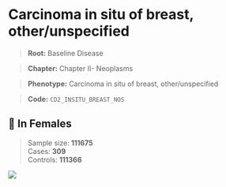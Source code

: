 # Carcinoma in situ of breast, other/unspecified

> **Root:** Baseline Disease  

> **Chapter:** Chapter II- Neoplasms  

> **Phenotype:** Carcinoma in situ of breast, other/unspecified  

> **Code:** `CD2_INSITU_BREAST_NOS`

## 👩 In Females  
> Sample size: **111675**  
> Cases: **309**  
> Controls: **111366**
<img src="/Disease/Figures/ALL/Incidence/CD2_INSITU_BREAST_NOS.png"/>
<CsvTable src="/public/Disease/Data/ALL/Incidence/COX_CD2_INSITU_BREAST_NOS.csv" label="🔍 View full results" />
